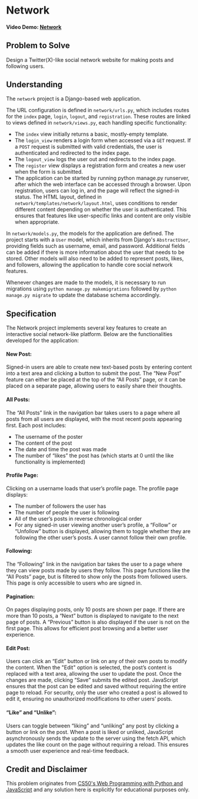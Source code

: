 # Network

#### Video Demo: [Network](https://youtu.be/ou5z6xs0qQA)

## Problem to Solve 

Design a Twitter(X)-like social network website for making posts and following users.

## Understanding

The `network` project is a Django-based web application.

The URL configuration is defined in `network/urls.py`, which includes routes for the `index` page, `login`, `logout`, and `registration`. These routes are linked to views defined in `network/views.py`, each handling specific functionality:
* The `index` view initially returns a basic, mostly-empty template.
* The `login_view` renders a login form when accessed via a `GET` request. If a `POST` request is submitted with valid credentials, the user is authenticated and redirected to the index page.
* The `logout_view` logs the user out and redirects to the index page.
* The `register` view displays a registration form and creates a new user when the form is submitted.
* The application can be started by running python manage.py runserver, after which the web interface can be accessed through a browser. Upon registration, users can log in, and the page will reflect the signed-in status. The HTML layout, defined in `network/templates/network/layout.html`, uses conditions to render different content depending on whether the user is authenticated. This ensures that features like user-specific links and content are only visible when appropriate.

In `network/models.py`, the models for the application are defined. The project starts with a `User` model, which inherits from Django's `AbstractUser`, providing fields such as username, email, and password. Additional fields can be added if there is more information about the user that needs to be stored. Other models will also need to be added to represent posts, likes, and followers, allowing the application to handle core social network features.

Whenever changes are made to the models, it is necessary to run migrations using `python manage.py makemigrations` followed by `python manage.py migrate` to update the database schema accordingly.

## Specification

The Network project implements several key features to create an interactive social network-like platform. Below are the functionalities developed for the application:

#### New Post:
Signed-in users are able to create new text-based posts by entering content into a text area and clicking a button to submit the post. The “New Post” feature can either be placed at the top of the “All Posts” page, or it can be placed on a separate page, allowing users to easily share their thoughts.

#### All Posts:
The “All Posts” link in the navigation bar takes users to a page where all posts from all users are displayed, with the most recent posts appearing first. Each post includes:
* The username of the poster
* The content of the post
* The date and time the post was made
* The number of “likes” the post has (which starts at 0 until the like functionality is implemented)

#### Profile Page:
Clicking on a username loads that user’s profile page. The profile page displays:
* The number of followers the user has
* The number of people the user is following
* All of the user’s posts in reverse chronological order
* For any signed-in user viewing another user’s profile, a “Follow” or “Unfollow” button is displayed, allowing them to toggle whether they are following the other user’s posts. A user cannot follow their own profile.

#### Following:
The “Following” link in the navigation bar takes the user to a page where they can view posts made by users they follow. This page functions like the “All Posts” page, but is filtered to show only the posts from followed users. This page is only accessible to users who are signed in.

#### Pagination:
On pages displaying posts, only 10 posts are shown per page. If there are more than 10 posts, a “Next” button is displayed to navigate to the next page of posts. A “Previous” button is also displayed if the user is not on the first page. This allows for efficient post browsing and a better user experience.

#### Edit Post:
Users can click an “Edit” button or link on any of their own posts to modify the content. When the "Edit" option is selected, the post’s content is replaced with a text area, allowing the user to update the post. Once the changes are made, clicking “Save” submits the edited post. JavaScript ensures that the post can be edited and saved without requiring the entire page to reload. For security, only the user who created a post is allowed to edit it, ensuring no unauthorized modifications to other users’ posts.

#### “Like” and “Unlike”:
Users can toggle between “liking” and “unliking” any post by clicking a button or link on the post. When a post is liked or unliked, JavaScript asynchronously sends the update to the server using the fetch API, which updates the like count on the page without requiring a reload. This ensures a smooth user experience and real-time feedback.

## Credit and Disclaimer

This problem originates from [CS50's Web Programming with Python and JavaScript](https://cs50.harvard.edu/web/2020/projects/4/network/) and any solution here is explicitly for educational purposes only.
